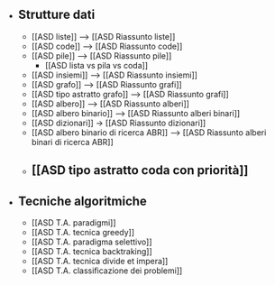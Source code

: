 - ## Strutture dati
	- [[ASD liste]] --> [[ASD Riassunto liste]]
	- [[ASD code]] --> [[ASD Riassunto code]]
	- [[ASD pile]] --> [[ASD Riassunto pile]]
		- [[ASD lista vs pila vs coda]]
	- [[ASD insiemi]] --> [[ASD Riassunto insiemi]]
	- [[ASD grafo]] --> [[ASD Riassunto grafi]]
	- [[ASD tipo astratto grafo]] --> [[ASD Riassunto grafi]]
	- [[ASD albero]] --> [[ASD Riassunto alberi]]
	- [[ASD albero binario]] --> [[ASD Riassunto alberi binari]]
	- [[ASD dizionari]] -> [[ASD Riassunto dizionari]]
	- [[ASD albero binario di ricerca ABR]] --> [[ASD Riassunto alberi binari di ricerca ABR]]
	- [[ASD tipo astratto coda con priorità]]
		-
- ## Tecniche algoritmiche
	- [[ASD T.A. paradigmi]]
	- [[ASD T.A. tecnica greedy]]
	- [[ASD T.A. paradigma selettivo]]
	- [[ASD T.A. tecnica backtraking]]
	- [[ASD T.A. tecnica divide et impera]]
	- [[ASD T.A. classificazione dei problemi]]